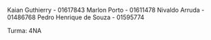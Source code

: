 Kaian Guthierry - 01617843
Marlon Porto - 01611478
Nivaldo Arruda - 01486768
Pedro Henrique de Souza - 01595774

Turma: 4NA
